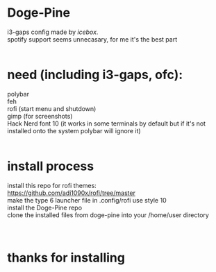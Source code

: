 # Doge-Pine
i3-gaps config made by *icebox*.<br />
spotify support seems unnecasary, for me it's the best part
<br /><br />
# need (including i3-gaps, ofc):
polybar<br />
feh<br />
rofi (start menu and shutdown)<br />
gimp (for screenshots)<br />
Hack Nerd font 10 (it works in some terminals by default but if it's not installed onto the system polybar will ignore it)
<br /><br />
# install process
install this repo for rofi themes: https://github.com/adi1090x/rofi/tree/master<br />
make the type 6 launcher file in .config/rofi use style 10<br />
install the Doge-Pine repo<br />
clone the installed files from doge-pine into your /home/user directory<br />
<br /><br />
# thanks for installing
